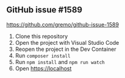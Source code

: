 ## GitHub issue #1589

<https://github.com/gremo/github-issue-1589>

1. Clone this repository
2. Open the project with Visual Studio Code
3. Reopen the project in the Dev Container
4. Run `composer install`
5. Run `npm install` and `npm run watch`
6. Open <https://localhost>
